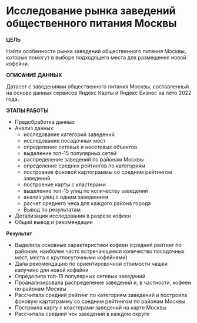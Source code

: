 # Исследование рынка заведений общественного питания Москвы

**ЦЕЛЬ**

Найти особенности рынка заведений общественного питания Москвы, которые помогут в выборе подходящего места для размещения новой кофейни.

**ОПИСАНИЕ ДАННЫХ**

Датасет с заведениями общественного питания Москвы, составленный на основе данных сервисов Яндекс Карты и Яндекс Бизнес на лето 2022 года. 
    
**ЭТАПЫ РАБОТЫ**
    
- Предобработка данных
- Анализ данных:
    - исследование категорий заведений
    - исследование посадочных мест
    - определение сетевых и несетевых объектов
    - выделение топ-15 популярных сетей
    - распределение заведений по районам Москвы
    - определение средних рейтингов по категориям
    - построение фоновой картограммы со средним рейтингом заведений
    - построение карты с кластерами
    - выделение топ-15 улиц по количеству заведений
    - анализ улиц с одним заведением
    - расчет среднего чека для каждого района города
    - Вывод по результатам
- Детализация исследования в разрезе кофеен
- Общий вывод и рекомендации

**Результат**

- Выделила основные характеристики кофеен (средний рейтинг по районам, наиболее часто встречающееся количество посадочных мест, места с круглосуточными кофейнями)
- Дала рекомендацию по ориентировочной стоимости чашки капучино для новой кофейни
- Определила топ-15 популярных сетевых заведений
- Проанализировала распределение заведений и, в частности, кофеен по районам Москвы
- Рассчитала средний рейтинг по категориям заведений и построила фоновую картограмму со средним рейтингом по районам Москвы
- Построила карту с кластерами заведений на карте Москвы
- Рассчитала средний чек заведений в каждом округе

